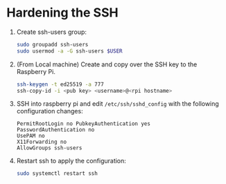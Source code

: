 # Hardening the SSH

1. Create ssh-users group:

   ```bash
   sudo groupadd ssh-users
   sudo usermod -a -G ssh-users $USER
   ```

1. (From Local machine) Create and copy over the SSH key to the Raspberry Pi.

   ```bash
   ssh-keygen -t ed25519 -a 777
   ssh-copy-id -i <pub key> <username>@<rpi hostname>
   ```

1. SSH into raspberry pi and edit `/etc/ssh/sshd_config` with the following
   configuration changes:

   ```text
   PermitRootLogin no PubkeyAuthentication yes
   PasswordAuthentication no
   UsePAM no
   X11Forwarding no
   AllowGroups ssh-users
   ```

1. Restart ssh to apply the configuration:

   ```bash
   sudo systemctl restart ssh
   ```
